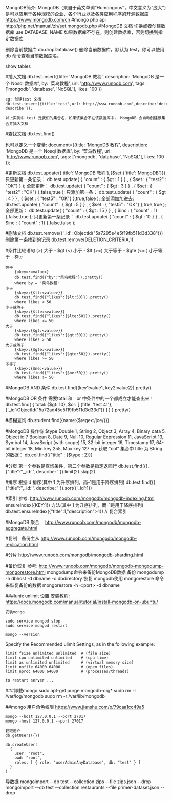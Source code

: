 MongoDB简介:
    MongoDB（来自于英文单词“Humongous”，中文含义为“庞大”）是可以应用于各种规模的企业、各个行业以及各类应用程序的开源数据库
    https://www.mongodb.com/cn
    #mongo php api
    http://php.net/manual/zh/set.mongodb.php
#ＭongoDB 文档
切换或者创建数据库
    use DATABASE_NAME
    如果数据库不存在，则创建数据库，否则切换到指定数据库

删除当前数据库
    db.dropDatabase()
    删除当前数据库，默认为 test，你可以使用 db 命令查看当前数据库名。

show tables

#插入文档
    db.test.insert({title: 'MongoDB 教程', 
        description: 'MongoDB 是一个 Nosql 数据库',
        by: '菜鸟教程',
        url: 'http://www.runoob.com',
        tags: ['mongodb', 'database', 'NoSQL'],
        likes: 100
    })

    eg: 创建test 文档
    db.test.insert({title:'test',url:'http://www.runoob.com',describe:'describe describe'});

    以上实例中 test 是我们的集合名，如果该集合不在该数据库中， MongoDB 会自动创建该集合并插入文档

#查找文档
db.test.find()

也可以定义一个变量:
document=({title: 'MongoDB 教程', 
    description: 'MongoDB 是一个 Nosql 数据库',
    by: '菜鸟教程',
    url: 'http://www.runoob.com',
    tags: ['mongodb', 'database', 'NoSQL'],
    likes: 100
});

#更新文档
    db.test.update({'title':'MongoDB 教程'},{$set:{'title':'MongoDB'}})
    只更新第一条记录：
    db.test.update( { "count" : { $gt : 1 } } , { $set : { "test2" : "OK"} } );
    全部更新：
    db.test.update( { "count" : { $gt : 3 } } , { $set : { "test2" : "OK"} },false,true );
    只添加第一条：
    db.test.update( { "count" : { $gt : 4 } } , { $set : { "test5" : "OK"} },true,false );
    全部添加加进去:
    db.test.update( { "count" : { $gt : 5 } } , { $set : { "test5" : "OK"} },true,true );
    全部更新：
    db.test.update( { "count" : { $gt : 15 } } , { $inc : { "count" : 1} },false,true );
    只更新第一条记录：
    db.test.update( { "count" : { $gt : 10 } } , { $inc : { "count" : 1} },false,false );

#删除文档
    db.test.remove({'_id': ObjectId("5a7295e4e5f19fb511d3d338")})
    删除第一条找到的记录
    db.test.remove(DELETION_CRITERIA,1)

#条件比较语句
    (>) 大于 - $gt
    (<) 小于 - $lt
    (>=) 大于等于 - $gte
    (<= ) 小于等于 - $lte

    等于
        {<key>:<value>}
        db.test.find({"by":"菜鸟教程"}).pretty()
        where by = '菜鸟教程'
    小于
        {<key>:{$lt:<value>}}
        db.test.find({"likes":{$lt:50}}).pretty()
        where likes < 50
    小于或等于
        {<key>:{$lte:<value>}}
        db.test.find({"likes":{$lte:50}}).pretty()
        where likes <= 50
    大于
        {<key>:{$gt:<value>}}
        db.test.find({"likes":{$gt:50}}).pretty()
        where likes > 50
    大于或等于
        {<key>:{$gte:<value>}}
        db.test.find({"likes":{$gte:50}}).pretty()
        where likes >= 50
    不等于
        {<key>:{$ne:<value>}}
        db.test.find({"likes":{$ne:50}}).pretty()
        where likes != 50

#MongoDB AND 条件
    db.test.find({key1:value1, key2:value2}).pretty()

#MongoDB OR 条件
    需要total 和　or 中条件中的一个都成立才能查出来！
    db.test.find(
       {
           total: {$gt: 10},
          $or: [
             {title: 'test 41'}, {'_id':ObjectId("5a72ad45e5f19fb511d3d33d")}
          ]
       }
    ).pretty()

#模糊查询
db.student.find({name:{$regex:/joe/}})

#MongoDB 操作符 $type
    Double  1, String  2, Object  3, Array   4, Binary data 5, Object id   7
    Boolean 8, Date    9, Null    10, Regular Expression  11, JavaScript  13, Symbol  14, JavaScript (with scope) 15, 32-bit integer  16, Timestamp   17, 64-bit integer  18, Min key 255, Max key 127
    eg:
    获取 "col" 集合中 title 为 String 的数据：
    db.col.find({"title" : {$type : 2}})

#分页
    第一个参数是查询条件，第二个参数是指定返回行
    db.test.find({},{"title":'',_id:'', describe: ''}).limit(2).skip(2)

#排序
    根据id 排序(其中 1 为升序排列，而-1是用于降序排列)
    db.test.find({},{"title":'',_id:'', describe: ''}).sort({'_id':1})

#索引
    参考: http://www.runoob.com/mongodb/mongodb-indexing.html
    ensureIndex({KEY:1}) 方法(其中 1 为升序排列，而-1是用于降序排列)
    db.test.ensureIndex({"title":1,"description":-1}) // 复合索引

#MongoDB 聚合　
    http://www.runoob.com/mongodb/mongodb-aggregate.html

#复制　备份主从
    http://www.runoob.com/mongodb/mongodb-replication.html

#分片
    http://www.runoob.com/mongodb/mongodb-sharding.html

#备份恢复
    参考: http://www.runoob.com/mongodb/mongodb-mongodump-mongorestore.html
    mongodump命令来备份MongoDB数据
    备份
    mongodump -h dbhost -d dbname -o dbdirectory
    恢复
    mongodb使用 mongorestore 命令来恢复备份的数据
        mongorestore -h <hostname><:port> -d dbname <path>

###lunix unlimit 设置
    安装教程: https://docs.mongodb.com/manual/tutorial/install-mongodb-on-ubuntu/

    安装mongo

    sudo service mongod stop
    sudo service mongod restart

    mongo --version

Specify the Recommended ulimit Settings, as in the following example:

    limit fsize unlimited unlimited  # (file size)
    limit cpu unlimited unlimited    # (cpu time)
    limit as unlimited unlimited     # (virtual memory size)
    limit nofile 64000 64000         # (open files)
    limit nproc 64000 64000          # (processes/threads)

    to restart server ...


###卸载mongo
    sudo apt-get purge mongodb-org*
    sudo rm -r /var/log/mongodb
    sudo rm -r /var/lib/mongodb


##mongo 用户角色权限
    https://www.jianshu.com/p/79caa1cc49a5

    mongo --host 127.0.0.1 --port 27017
    mongo -host 127.0.0.1 --port 27017

    获取用户
    db.getUsers({})

    db.createUser(
      {
        user: "root",
        pwd: "root",
        roles: [ { role: "userAdminAnyDatabase", db: "test" } ]
      }
    )



导数据
mongoimport --db test --collection zips --file zips.json --drop
mongoimport --db test --collection restaurants --file primer-dataset.json --drop
